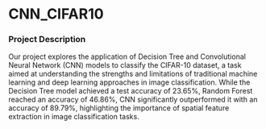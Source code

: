 # CNN_CIFAR10
### Project Description
Our project explores the application of Decision Tree and Convolutional Neural Network
(CNN) models to classify the CIFAR-10 dataset, a task aimed at understanding the strengths
and limitations of traditional machine learning and deep learning approaches in image
classification. While the Decision Tree model achieved a test accuracy of 23.65%, Random
Forest reached an accuracy of 46.86%, CNN significantly outperformed it with an accuracy
of 89.79%, highlighting the importance of spatial feature extraction in image classification
tasks.